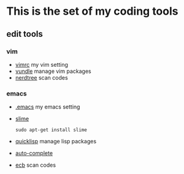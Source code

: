 # This is the set of my coding tools 

## edit tools 
### vim
- [vimrc](https://github.com/hanxloop/CodeTools/edit/master/.vimrc) my vim setting
- [vundle](https://github.com/VundleVim/Vundle.vim) manage vim packages
- [nerdtree](https://github.com/scrooloose/nerdtree) scan codes

### emacs
- [.emacs](https://github.com/hanxloop/CodeTools/edit/master/.emacs) my emacs setting 
- [slime](https://github.com/slime/slime) 
   ```
  sudo apt-get install slime
  ```   
- [quicklisp](https://www.quicklisp.org/beta/) manage lisp packages
- [auto-complete](https://github.com/auto-complete/auto-complete)
  
- [ecb](http://ecb.sourceforge.net/) scan codes


